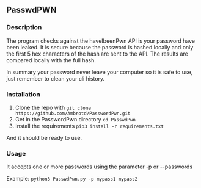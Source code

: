 ## PasswdPWN

### Description

The program checks against the haveIbeenPwn API is your password have been leaked.
It is secure because the password is hashed locally and only the first 5 hex characters of the hash are sent to the API.
The results are compared locally with the full hash.

In summary your password never leave your computer so it is safe to use, just remember to clean your cli history.

### Installation

1. Clone the repo with ``git clone https://github.com/Ambrotd/PasswordPwn.git``
2. Get in the PasswordPwn directory ``cd PasswdPwn``
3. Install the requirements ``pip3 install -r requirements.txt``

And it should be ready to use.

### Usage

It accepts one or more passwords using the parameter -p or --passwords

Example: ``python3 PasswdPwn.py -p mypass1 mypass2``
